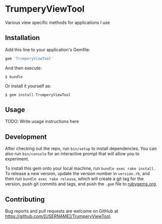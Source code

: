 # TrumperyViewTool

 Various view specific methods for applications I use

## Installation

Add this line to your application's Gemfile:

```ruby
gem 'TrumperyViewTool'
```

And then execute:

    $ bundle

Or install it yourself as:

    $ gem install TrumperyViewTool

## Usage

TODO: Write usage instructions here

## Development

After checking out the repo, run `bin/setup` to install dependencies. You can also run `bin/console` for an interactive prompt that will allow you to experiment.

To install this gem onto your local machine, run `bundle exec rake install`. To release a new version, update the version number in `version.rb`, and then run `bundle exec rake release`, which will create a git tag for the version, push git commits and tags, and push the `.gem` file to [rubygems.org](https://rubygems.org).

## Contributing

Bug reports and pull requests are welcome on GitHub at https://github.com/[USERNAME]/TrumperyViewTool.
